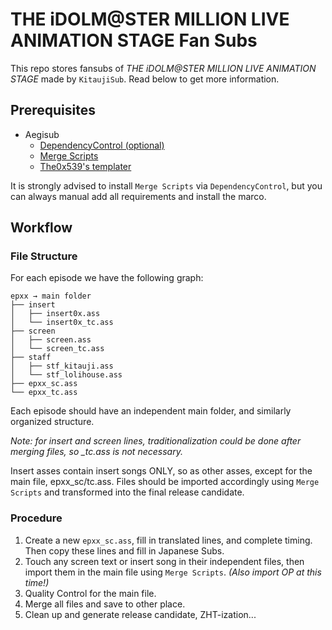 # THE iDOLM@STER MILLION LIVE ANIMATION STAGE Fan Subs

This repo stores fansubs of *THE iDOLM@STER MILLION LIVE ANIMATION STAGE* made by `KitaujiSub`. Read below to get more information.

## Prerequisites

+ Aegisub
  + [DependencyControl (optional)](https://github.com/TypesettingTools/DependencyControl)
  + [Merge Scripts](https://github.com/TypesettingTools/Myaamori-Aegisub-Scripts)
  + [The0x539's templater](https://github.com/The0x539/Aegisub-Scripts/blob/trunk/src/0x.KaraTemplater.moon)

It is strongly advised to install `Merge Scripts` via `DependencyControl`, but you can always manual add all requirements and install the marco.

## Workflow

### File Structure

For each episode we have the following graph:

```
epxx → main folder
├── insert
│   ├── insert0x.ass
│   └── insert0x_tc.ass
├── screen
│   ├── screen.ass
│   └── screen_tc.ass
├── staff
│   ├── stf_kitauji.ass
│   └── stf_lolihouse.ass
├── epxx_sc.ass
└── epxx_tc.ass
```

Each episode should have an independent main folder, and similarly organized structure.

*Note: for insert and screen lines, traditionalization could be done after merging files, so _tc.ass is not necessary.*

Insert asses contain insert songs ONLY, so as other asses, except for the main file, epxx_sc/tc.ass. Files should be imported accordingly using `Merge Scripts` and transformed into the final release candidate.

### Procedure

1. Create a new `epxx_sc.ass`, fill in translated lines, and complete timing. Then copy these lines and fill in Japanese Subs.
2. Touch any screen text or insert song in their independent files, then import them in the main file using `Merge Scripts`. *(Also import OP at this time!)*
3. Quality Control for the main file.
4. Merge all files and save to other place.
5. Clean up and generate release candidate, ZHT-ization...